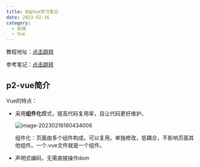 ```yaml
---
title: B站Vue学习笔记
date: 2023-02-16
category:
  - 前端
  - Vue
---
```


教程地址：<a href='https://www.bilibili.com/video/BV1Zy4y1K7SH/?spm_id_from=333.337.search-card.all.click'>点击跳转</a>

参考笔记：<a href='https://www.yuque.com/cessstudy/kak11d/hfeef2'>点击跳转</a>

## p2-vue简介

Vue的特点：

* 采用**组件化**模式，提高代码复用率，且让代码更好维护。

  ![image-20230216180434006](http://www.iocaop.com/images/2023-02/image-20230216180434006.png)

  组件化：页面由多个组件构成，可以复用。单独修改，低耦合，不影响页面其他组件。一个.vue文件就是一个组件。

* 声明式编码，无需直接操作dom
